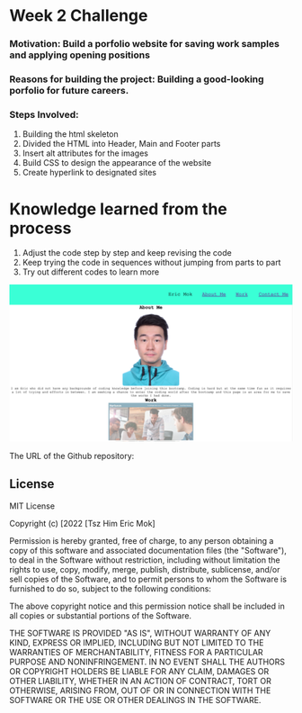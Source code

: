 # Week 2 Challenge
### Motivation: Build a porfolio website for saving work samples and applying opening positions
### Reasons for building the project: Building a good-looking porfolio for future careers.
### Steps Involved:
1. Building the html skeleton
2. Divided the HTML into Header, Main and Footer parts
3. Insert alt attributes for the images
4. Build CSS to design the appearance of the website
5. Create hyperlink to designated sites
# Knowledge learned from the process
1. Adjust the code step by step and keep revising the code
2. Keep trying the code in sequences without jumping from parts to part
3. Try out different codes to learn more

![alt text](assets/images/Screenshot.png)

The URL of the Github repository: 

## License
MIT License

Copyright (c) [2022 [Tsz Him Eric Mok]

Permission is hereby granted, free of charge, to any person obtaining a copy
of this software and associated documentation files (the "Software"), to deal
in the Software without restriction, including without limitation the rights
to use, copy, modify, merge, publish, distribute, sublicense, and/or sell
copies of the Software, and to permit persons to whom the Software is
furnished to do so, subject to the following conditions:

The above copyright notice and this permission notice shall be included in all
copies or substantial portions of the Software.

THE SOFTWARE IS PROVIDED "AS IS", WITHOUT WARRANTY OF ANY KIND, EXPRESS OR
IMPLIED, INCLUDING BUT NOT LIMITED TO THE WARRANTIES OF MERCHANTABILITY,
FITNESS FOR A PARTICULAR PURPOSE AND NONINFRINGEMENT. IN NO EVENT SHALL THE
AUTHORS OR COPYRIGHT HOLDERS BE LIABLE FOR ANY CLAIM, DAMAGES OR OTHER
LIABILITY, WHETHER IN AN ACTION OF CONTRACT, TORT OR OTHERWISE, ARISING FROM,
OUT OF OR IN CONNECTION WITH THE SOFTWARE OR THE USE OR OTHER DEALINGS IN THE
SOFTWARE.